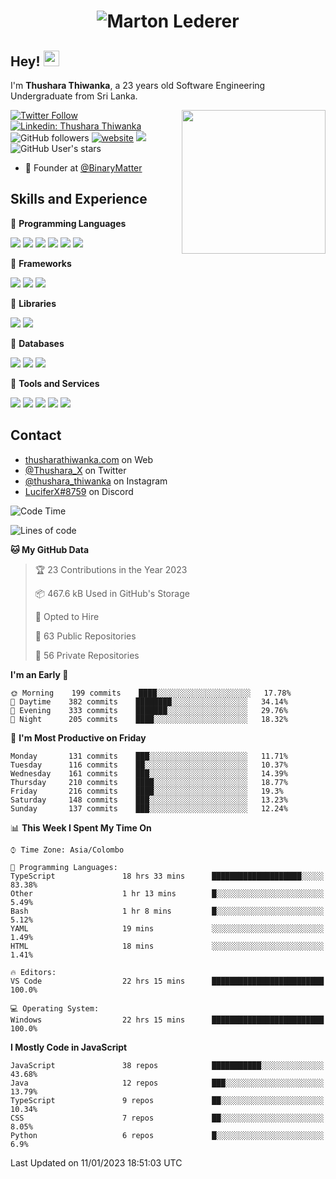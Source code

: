 <h1 align="center">
  <img src="https://raw.githubusercontent.com/ThusharaX/ThusharaX/master/name.svg" alt="Marton Lederer" />
</h1>

## Hey! <img src="https://media.giphy.com/media/hvRJCLFzcasrR4ia7z/giphy.gif" width="25px" height="25px">  
I'm <strong>Thushara Thiwanka</strong>, a 23 years old Software Engineering Undergraduate from Sri Lanka.

<img align='right' src="https://media.giphy.com/media/M9gbBd9nbDrOTu1Mqx/giphy.gif" width="230">

[![Twitter Follow](https://img.shields.io/twitter/follow/Thushara_X?label=Follow)](https://twitter.com/intent/follow?screen_name=Thushara_X)
[![Linkedin: Thushara Thiwanka](https://img.shields.io/badge/-Thushara_Thiwanaka-blue?style=flat-square&logo=Linkedin&logoColor=white&link=https://www.linkedin.com/in/thushara-thiwanka/)](https://www.linkedin.com/in/thushara-thiwanka/)
![GitHub followers](https://img.shields.io/github/followers/ThusharaX?label=Follow&style=social)
[![website](https://img.shields.io/badge/Website-46a2f1.svg?&style=flat-square&logo=Google-Chrome&logoColor=white&link=https://anmolsingh.me/)](https://thusharathiwanka.com/)
![](https://camo.githubusercontent.com/f1c00c1d3c0d9b8f4431c8082be05835cd7795233799bcef63c216d59cf4f6a0/68747470733a2f2f6b6f6d617265762e636f6d2f67687076632f3f757365726e616d653d546875736861726158267374796c653d666c617426636f6c6f723d627269676874677265656e)
![GitHub User's stars](https://img.shields.io/github/stars/ThusharaX?affiliations=OWNER%2CCOLLABORATOR%2CORGANIZATION_MEMBER&style=social)

<!-- - 🧭 Founder at [@Nano-Spark](https://github.com/Nano-Spark) -->
- 🧭 Founder at [@BinaryMatter](https://github.com/BinaryMatter)

<!-- - 👥 Core team member at [@Binary-Matter](https://github.com/Binary-Matter) and [@SLIIT-2020-June](https://github.com/SLIIT-2020-June) -->

## Skills and Experience
🔴 <strong>Programming Languages</strong>

![](https://img.shields.io/badge/Python-3776AB?style=for-the-badge&logo=python&logoColor=white)
![](https://img.shields.io/badge/C-00599C?style=for-the-badge&logo=c&logoColor=white)
![](https://img.shields.io/badge/C%2B%2B-00599C?style=for-the-badge&logo=c%2B%2B&logoColor=white)
![](https://img.shields.io/badge/JavaScript-F7DF1E?style=for-the-badge&logo=javascript&logoColor=black)
![](https://img.shields.io/badge/Java-ED8B00?style=for-the-badge&logo=java&logoColor=white)
![](https://img.shields.io/badge/PHP-777BB4?style=for-the-badge&logo=php&logoColor=white)

🔴 <strong>Frameworks</strong>

![](https://img.shields.io/badge/Django-092E20?style=for-the-badge&logo=django&logoColor=white)
![](https://img.shields.io/badge/Flask-000000?style=for-the-badge&logo=flask&logoColor=white)
![](https://img.shields.io/badge/Bootstrap-563D7C?style=for-the-badge&logo=bootstrap&logoColor=white)

🔴 <strong>Libraries</strong>

![](https://img.shields.io/badge/React-20232A?style=for-the-badge&logo=react&logoColor=61DAFB)
![](https://img.shields.io/badge/Redux-593D88?style=for-the-badge&logo=redux&logoColor=white)

🔴 <strong>Databases</strong>

![](https://img.shields.io/badge/PostgreSQL-316192?style=for-the-badge&logo=postgresql&logoColor=white)
![](	https://img.shields.io/badge/SQLite-07405E?style=for-the-badge&logo=sqlite&logoColor=white)
![](	https://img.shields.io/badge/MySQL-00000F?style=for-the-badge&logo=mysql&logoColor=white)

🔴 <strong>Tools and Services</strong>

![](https://img.shields.io/badge/Git-F05032?style=for-the-badge&logo=git&logoColor=white)
![](	https://img.shields.io/badge/Heroku-430098?style=for-the-badge&logo=heroku&logoColor=white)
![](https://img.shields.io/badge/Visual_Studio_Code-0078D4?style=for-the-badge&logo=visual%20studio%20code&logoColor=white)
![](https://img.shields.io/badge/Visual_Studio_2019-5C2D91?style=for-the-badge&logo=visual%20studio&logoColor=white)
![](https://img.shields.io/badge/firebase-ffca28?style=for-the-badge&logo=firebase&logoColor=white)

## Contact
- [thusharathiwanka.com](https://thusharathiwanka.com/) on Web
- [@Thushara_X](https://twitter.com/Thushara_X/) on Twitter
- [@thushara_thiwanka](https://www.instagram.com/thushara_thiwanka/) on Instagram
- [LuciferX#8759](./) on Discord

<!--START_SECTION:waka-->
![Code Time](http://img.shields.io/badge/Code%20Time-748%20hrs%2016%20mins-blue)

![Lines of code](https://img.shields.io/badge/From%20Hello%20World%20I%27ve%20Written-685%20Thousand%20lines%20of%20code-blue)

**🐱 My GitHub Data** 

> 🏆 23 Contributions in the Year 2023
 > 
> 📦 467.6 kB Used in GitHub's Storage 
 > 
> 💼 Opted to Hire
 > 
> 📜 63 Public Repositories 
 > 
> 🔑 56 Private Repositories  
 > 
**I'm an Early 🐤** 

```text
🌞 Morning    199 commits    ████░░░░░░░░░░░░░░░░░░░░░   17.78% 
🌆 Daytime    382 commits    ████████░░░░░░░░░░░░░░░░░   34.14% 
🌃 Evening    333 commits    ███████░░░░░░░░░░░░░░░░░░   29.76% 
🌙 Night      205 commits    ████░░░░░░░░░░░░░░░░░░░░░   18.32%

```
📅 **I'm Most Productive on Friday** 

```text
Monday       131 commits    ███░░░░░░░░░░░░░░░░░░░░░░   11.71% 
Tuesday      116 commits    ██░░░░░░░░░░░░░░░░░░░░░░░   10.37% 
Wednesday    161 commits    ███░░░░░░░░░░░░░░░░░░░░░░   14.39% 
Thursday     210 commits    ████░░░░░░░░░░░░░░░░░░░░░   18.77% 
Friday       216 commits    ████░░░░░░░░░░░░░░░░░░░░░   19.3% 
Saturday     148 commits    ███░░░░░░░░░░░░░░░░░░░░░░   13.23% 
Sunday       137 commits    ███░░░░░░░░░░░░░░░░░░░░░░   12.24%

```


📊 **This Week I Spent My Time On** 

```text
⌚︎ Time Zone: Asia/Colombo

💬 Programming Languages: 
TypeScript               18 hrs 33 mins      ████████████████████░░░░░   83.38% 
Other                    1 hr 13 mins        █░░░░░░░░░░░░░░░░░░░░░░░░   5.49% 
Bash                     1 hr 8 mins         █░░░░░░░░░░░░░░░░░░░░░░░░   5.12% 
YAML                     19 mins             ░░░░░░░░░░░░░░░░░░░░░░░░░   1.49% 
HTML                     18 mins             ░░░░░░░░░░░░░░░░░░░░░░░░░   1.41%

🔥 Editors: 
VS Code                  22 hrs 15 mins      █████████████████████████   100.0%

💻 Operating System: 
Windows                  22 hrs 15 mins      █████████████████████████   100.0%

```

**I Mostly Code in JavaScript** 

```text
JavaScript               38 repos            ███████████░░░░░░░░░░░░░░   43.68% 
Java                     12 repos            ███░░░░░░░░░░░░░░░░░░░░░░   13.79% 
TypeScript               9 repos             ██░░░░░░░░░░░░░░░░░░░░░░░   10.34% 
CSS                      7 repos             ██░░░░░░░░░░░░░░░░░░░░░░░   8.05% 
Python                   6 repos             █░░░░░░░░░░░░░░░░░░░░░░░░   6.9%

```



 Last Updated on 11/01/2023 18:51:03 UTC
<!--END_SECTION:waka-->
